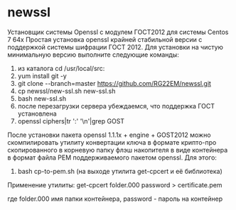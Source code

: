 # newssl
Установщик системы Openssl с модулем ГОСТ2012 для системы Centos 7 64x
Простая установка openssl крайней стабильной версии с поддержкой системы шифрации
ГОСТ 2012. 
Для установки на чистую минимальную версию выполните следующие команды:

1. из каталога cd /usr/local/src: 
2. yum install git -y
3. git clone --branch=master https://github.com/RG22EM/newssl.git
4. cp newssl/new-ssl.sh new-ssl.sh
5. bash new-ssl.sh
6. после перезагрузки сервера убеждаемся, что поддержка ГОСТ установлена
7. openssl ciphers|tr ':' '\n'|grep GOST

После установки пакета openssl 1.1.1x + engine + GOST2012 можно скомпилировать утилиту
конвертации ключа в формате крипто-про скопированного в корневую папку флэш накопителя
в виде контейнера в формат файла PEM поддерживаемого пакетом openssl.  Для этого:
 
 1. bash cp-to-pem.sh (на выходе утилита get-cpcert и её библиотека)
 
Применениe утилиты:
get-cpcert folder.000 password > certificate.pem

где folder.000 имя папки контейнера, password - пароль на контейнер
 
 

